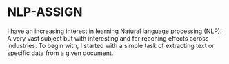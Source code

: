 # NLP-ASSIGN
I have an increasing interest in learning Natural language processing (NLP).
A very vast subject but with interesting and far reaching effects across industries.
To begin with, I started with a simple task of extracting text or specific data from a given document.
